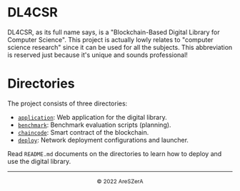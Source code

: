 # DL4CSR

DL4CSR, as its full name says, is a "Blockchain-Based Digital Library for Computer Science". This project is actually
lowly relates to "computer science research" since it can be used for all the subjects. This abbreviation is reserved
just because it's unique and sounds professional!

# Directories

The project consists of three directories:

- [`application`](https://github.com/AreSZerA/BBDL4CSR/tree/master/application): Web application for the digital
  library.
- [`benchmark`](https://github.com/AreSZerA/BBDL4CSR/tree/master/benchmark): Benchmark evaluation scripts (planning).
- [`chaincode`](https://github.com/AreSZerA/BBDL4CSR/tree/master/chaincode): Smart contract of the blockchain.
- [`deploy`](https://github.com/AreSZerA/BBDL4CSR/tree/master/deploy): Network deployment configurations and launcher.

Read `README.md` documents on the directories to learn how to deploy and use the digital library.

---

<div style="text-align: center; font-size: 88%;">&copy; 2022 AreSZerA</div>
